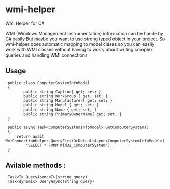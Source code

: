 # wmi-helper
Wmi Helper for C#

WMI (Windows Management Instrumentation) information can be hande by C# easily.But maybe you want to use strong typed object in your project. So wmi-helper does automatic mapping to model clases so you can easily work with WMI classes without having to worry about writing complex queries and handling WMI connections

## Usage

     public class ComputerSystemInfoModel
     {
            public string Caption{ get; set; }
            public string WorkGroup { get; set; }
            public string Manufacturer{ get; set; }
            public string Model { get; set; }
            public string Name { get; set; }
            public string PrimaryOwnerName{ get; set; }
     }
        
     public async Task<ComputerSystemInfoModel> GetComputerSystem()
     {
         return await WmiConnectionHelper.QueryFirstOrDefaultAsync<ComputerSystemInfoModel>(
             "SELECT * FROM Win32_ComputerSystem");
     }

## Avilable methods :

     Task<T> QueryAsync<T>(string query)
     Task<dynamic> QueryAsync(string query)

